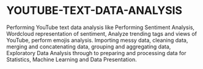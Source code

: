 # YOUTUBE-TEXT-DATA-ANALYSIS
Performing YouTube text data analysis like Performing Sentiment Analysis, Wordcloud representation of sentiment, Analyze trending tags and views of YouTube,  perform emojis analysis.  Importing messy data, cleaning data, merging and concatenating data, grouping and aggregating data, Exploratory Data Analysis through to preparing and processing data for Statistics, Machine Learning and Data Presentation.
